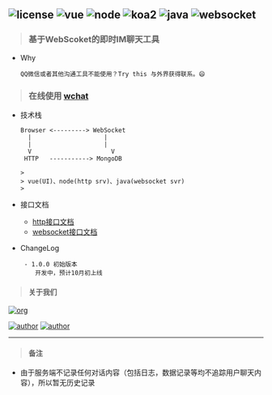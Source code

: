 ![license](https://img.shields.io/badge/license-GNU-100000.svg)
![vue](https://img.shields.io/badge/-vue-lightred.svg)
![node](https://img.shields.io/badge/-node-green.svg)
![koa2](https://img.shields.io/badge/-koa2-blue.svg)
![java](https://img.shields.io/badge/-java-green.svg)
![websocket](https://img.shields.io/badge/-websocket-lightred.svg)
---
> ### 基于WebScoket的即时IM聊天工具 
- Why

  ```
  QQ微信或者其他沟通工具不能使用？Try this 与外界获得联系。😄
  ```
> ### 在线使用 [wchat](https://wchat.thankjava.com)

- 技术栈

  ```
  Browser <---------> WebSocket
    |	                 |
    |	                 |
    V                      V
   HTTP   -----------> MongoDB

  >
  > vue(UI)、node(http srv)、java(websocket svr)
  >
  ```
- 接口文档
  - [http接口文档](https://github.com/lazy-koala/wchat/blob/master/doc/api/http.md)
  - [websocket接口文档](https://github.com/lazy-koala/wchat/blob/master/doc/api/websocket.md)
  
- ChangeLog
  ```
   - 1.0.0 初始版本
      开发中，预计10月初上线
  ```
> #### 关于我们

[![org](https://img.shields.io/badge/org-@LazyKoala-yellow.svg)](https://github.com/lazy-koala/)

[![author](https://img.shields.io/badge/author-@qazyuan-blue.svg)](https://github.com/qazyuan/) [![author](https://img.shields.io/badge/author-@thankjava-blue.svg)](https://github.com/thankjava/)

---
> #### 备注
- 由于服务端不记录任何对话内容（包括日志，数据记录等均不追踪用户聊天内容），所以暂无历史记录

